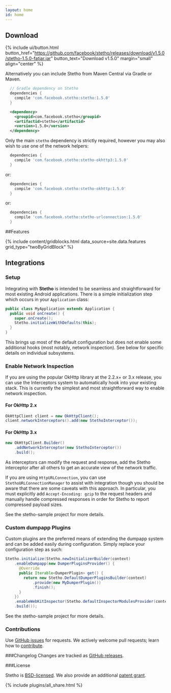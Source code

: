```yaml
---
layout: home
id: home
---
```


## Download

{% include ui/button.html button_href="https://github.com/facebook/stetho/releases/download/v1.5.0/stetho-1.5.0-fatjar.jar" button_text="Download v1.5.0" margin="small" align="center" %}

Alternatively you can include Stetho from Maven Central via Gradle or Maven. 

```groovy
  // Gradle dependency on Stetho 
  dependencies { 
    compile 'com.facebook.stetho:stetho:1.5.0' 
  } 
```

```xml
  <dependency>
    <groupid>com.facebook.stetho</groupid> 
    <artifactid>stetho</artifactid> 
    <version>1.5.0</version> 
  </dependency> 
```

Only the main `stetho` dependency is strictly required, however you may also wish to use one of the network helpers: 

```groovy 
  dependencies { 
    compile 'com.facebook.stetho:stetho-okhttp3:1.5.0' 
  } 
```

or:

```groovy 
  dependencies { 
    compile 'com.facebook.stetho:stetho-okhttp:1.5.0' 
  } 
```

or: 

```groovy
  dependencies { 
    compile 'com.facebook.stetho:stetho-urlconnection:1.5.0' 
  } 
```

##Features 

{% include content/gridblocks.html data_source=site.data.features grid_type="twoByGridBlock" %}

## Integrations

### Setup

Integrating with **Stetho** is intended to be seamless and straightforward for most existing Android applications. There is a simple initialization step which occurs in your `Application` class:
    
```java    
public class MyApplication extends Application {
  public void onCreate() {
    super.onCreate();
    Stetho.initializeWithDefaults(this);
  }
}
```

This brings up most of the default configuration but does not enable some additional hooks (most notably, network inspection). See below for specific details on individual subsystems.

### Enable Network Inspection

If you are using the popular OkHttp library at the 2.2.x+ or 3.x release, you can use the Interceptors system to automatically hook into your existing stack. This is currently the simplest and most straightforward way to enable network inspection.

#### For OkHttp 2.x
    
```java    
OkHttpClient client = new OkHttpClient();
client.networkInterceptors().add(new StethoInterceptor());
```

#### For OkHttp 3.x

```java
new OkHttpClient.Builder()
    .addNetworkInterceptor(new StethoInterceptor())
    .build();
```

As interceptors can modify the request and response, add the Stetho interceptor after all others to get an accurate view of the network traffic.

If you are using `HttpURLConnection`, you can use `StethoURLConnectionManager` to assist with integration though you should be aware that there are some caveats with this approach. In particular, you must explicitly add `Accept-Encoding: gzip` to the request headers and manually handle compressed responses in order for Stetho to report compressed payload sizes.

See the stetho-sample project for more details. 

### Custom dumpapp Plugins

Custom plugins are the preferred means of extending the dumpapp system and can be added easily during configuration. Simply replace your configuration step as such: 
  
```java  
Stetho.initialize(Stetho.newInitializerBuilder(context)
    .enableDumpapp(new DumperPluginsProvider() {
      @Override
      public Iterable<DumperPlugin> get() {
        return new Stetho.DefaultDumperPluginsBuilder(context)
            .provide(new MyDumperPlugin())
            .finish();
      }
    })
    .enableWebKitInspector(Stetho.defaultInspectorModulesProvider(context))
    .build());
```

See the stetho-sample project for more details. 

### Contributions
Use [GitHub issues](https://github.com/facebook/stetho/issues) for requests. We actively welcome pull requests; learn how to [contribute](https://github.com/facebook/stetho/blob/master/CONTRIBUTING.md).

###Changelog
Changes are tracked as [GitHub releases](https://github.com/facebook/stetho/releases).

###License  

Stetho is [BSD-licensed](https://github.com/facebook/stetho/blob/master/LICENSE). We also provide an additional [patent grant](https://github.com/facebook/stetho/blob/master/PATENTS).

{% include plugins/all_share.html %}
